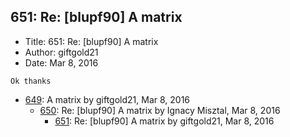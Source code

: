 ## 651: Re: [blupf90] A matrix

- Title: 651: Re: [blupf90] A matrix
- Author: giftgold21
- Date: Mar 8, 2016

```
Ok thanks
```

- [649](0649.md): A matrix by giftgold21, Mar 8, 2016
    - [650](0650.md): Re: [blupf90] A matrix by Ignacy Misztal, Mar 8, 2016
        - [651](0651.md): Re: [blupf90] A matrix by giftgold21, Mar 8, 2016
